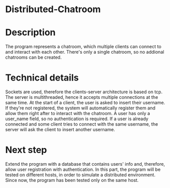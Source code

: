 # Distributed-Chatroom 
# Description
The program represents a chatroom, which multiple clients can connect to and interact with each other.
There's only a single chatroom, so no addional chatrooms can be created.

# Technical details
Sockets are used, therefore the clients-server architecture is based on tcp.
The server is multithreaded, hence it accepts multiple connections at the same time.
At the start of a client, the user is asked to insert their username. If they're not
registered, the system will automatically register them and allow them right after to interact with the
chatroom.
A user has only a user_name field, so no authentication is required.
If a user is already connected and some client tries to connect with the same username, the server will
ask the client to insert another username.

# Next step
Extend the program with a database that contains users' info and, therefore, allow user registration with 
authentication.
In this part, the program will be tested on different hosts, in order to simulate a distributed environment.
Since now, the program has been tested only on the same host.
